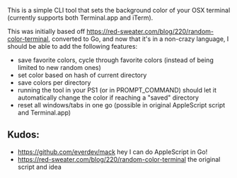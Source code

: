 This is a simple CLI tool that sets the background color of your OSX terminal (currently supports both Terminal.app and
iTerm).

This was initially based off https://red-sweater.com/blog/220/random-color-terminal, converted to Go, and now that it's
in a non-crazy language, I should be able to add the following features:

* save favorite colors, cycle through favorite colors (instead of being limited to new random ones)
* set color based on hash of current directory
* save colors per directory
* running the tool in your PS1 (or in PROMPT_COMMAND) should let it automatically change the color if reaching a "saved" directory
* reset all windows/tabs in one go (possible in original AppleScript script and Terminal.app)

Kudos:
---------
* https://github.com/everdev/mack hey I can do AppleScript in Go!
* https://red-sweater.com/blog/220/random-color-terminal the original script and idea